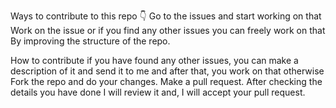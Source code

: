 
Ways to contribute to this repo 👇
 Go to the issues and start working on that 
Work on the issue or if you find any other issues you can freely work on that 
By improving the structure of the repo.

How to contribute
if you have  found any other issues, you can make a description of it and send it to me and after that, you work on that otherwise 
Fork the repo and do your changes.
Make a pull request.
After checking the  details you have done I will review it and, I will accept your pull request.

